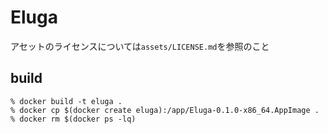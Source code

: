 # Eluga

アセットのライセンスについては`assets/LICENSE.md`を参照のこと

## build

```
% docker build -t eluga .
% docker cp $(docker create eluga):/app/Eluga-0.1.0-x86_64.AppImage .
% docker rm $(docker ps -lq)
```
